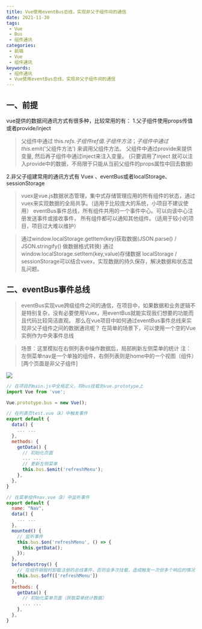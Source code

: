 ```yaml
---
title: Vue使用eventBus总线，实现非父子组件间的通信
date: 2021-11-30
tags:
 - Vue
 - Bus
 - 组件通讯
categories: 
 - 前端
 - Vue
 - 组件通讯
keywords:
 - 组件通讯
 - Vue使用eventBus总线，实现非父子组件间的通信
---
```


## 一、前提
vue提供的数据间通讯方式有很多种，比较常用的有：
1.父子组件使用props传值或者provide/inject
> 父组件中通过 this.$refs.子组件ref值.子组件方法；子组件中通过 this.$emit('父组件方法') 来调用父组件方法。
> 父组件中通过provide来提供变量, 然后再子组件中通过inject来注入变量。
> (只要调用了inject 就可以注入provide中的数据，不局限于只能从当前父组件的props属性中回去数据)

2.非父子组建常用的通讯方式有 Vuex 、eventBus或者localStorage、sessionStorage
> vuex是vue.js数据状态管理，集中式存储管理应用的所有组件的状态，通过vuex来实现数据的全局共享。（适用于比较庞大的系统，小项目不建议使用）
> eventBus事件总线，所有组件共用的一个事件中心。可以向该中心注册发送事件或接收事件， 所有组件都可以通知其他组件。（适用于较小的项目，项目过大难以维护）

> 通过window.localStorage.getItem(key)获取数据(JSON.parse() / JSON.stringify() 做数据格式转换)
> 通过window.localStorage.setItem(key,value)存储数据
> localStorage / sessionStorage可以结合vuex，实现数据的持久保存，解决数据和状态混乱问题。

## 二、eventBus事件总线

> eventBus实现vue跨级组件之间的通信，在项目中，如果数据和业务逻辑不是特别复杂，没有必要使用Vuex，用eventBus就能实现我们想要的功能而且代码比较简洁直观。
> 那么在vue项目中如何通过eventBus事件总线来实现非父子组件之间的数据通讯呢？
> 在简单的场景下，可以使用一个空的Vue实例作为中央事件总线

> 场景：这里模拟在右侧列表中操作数据后，局部刷新左侧菜单的统计
> 注：左侧菜单nav是一个单独的组件，右侧列表则是home中的一个视图（组件）[两个页面是非父子组件]

![](./table.jpg)

```js
// 在项目的main.js中全局定义，将bus挂载到vue.prototype上
import Vue from 'vue';

Vue.prototype.bus = new Vue();

```

```js
// 在列表页test.vue（A）中触发事件
export default {
  data() {
    ... ...
  },
  methods: {
    getData() {
      // 初始化页面
      ... ...
      // 更新左侧菜单
      this.bus.$emit('refreshMenu');
    },
  },
}

```


```js
// 在菜单组件nav.vue（B）中监听事件
export default {
  name: "Nav",
  data() {
    ... ...
  },
  mounted() {
    // 监听事件
    this.bus.$on('refreshMenu', () => {
      this.getData();
    });
  },
  beforeDestroy() {
    // 在组件销毁时卸载注册的总线事件，否则会多次挂载，造成触发一次但多个响应的情况
    this.bus.$off(['refreshMenu'])
  },
  methods: {
    getData() {
      // 初始化菜单页面（获取菜单统计数据）
      ... ...
    },
  },
}

```

